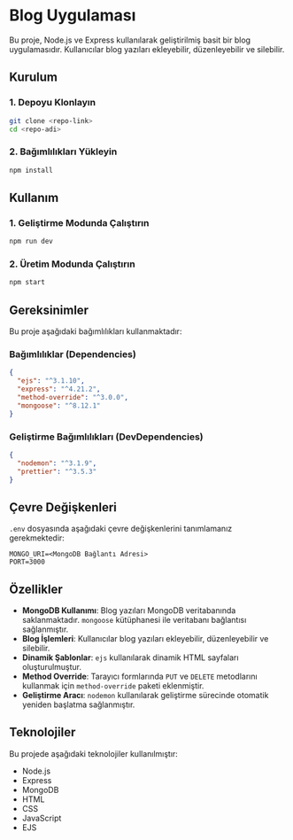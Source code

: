 # Blog Uygulaması

Bu proje, Node.js ve Express kullanılarak geliştirilmiş basit bir blog uygulamasıdır. Kullanıcılar blog yazıları ekleyebilir, düzenleyebilir ve silebilir.

## Kurulum

### 1. Depoyu Klonlayın

```bash
git clone <repo-link>
cd <repo-adi>
```

### 2. Bağımlılıkları Yükleyin

```bash
npm install
```

## Kullanım

### 1. Geliştirme Modunda Çalıştırın

```bash
npm run dev
```

### 2. Üretim Modunda Çalıştırın

```bash
npm start
```

## Gereksinimler

Bu proje aşağıdaki bağımlılıkları kullanmaktadır:

### Bağımlılıklar (Dependencies)

```json
{
  "ejs": "^3.1.10",
  "express": "^4.21.2",
  "method-override": "^3.0.0",
  "mongoose": "^8.12.1"
}
```

### Geliştirme Bağımlılıkları (DevDependencies)

```json
{
  "nodemon": "^3.1.9",
  "prettier": "^3.5.3"
}
```

## Çevre Değişkenleri

`.env` dosyasında aşağıdaki çevre değişkenlerini tanımlamanız gerekmektedir:

```
MONGO_URI=<MongoDB Bağlantı Adresi>
PORT=3000
```

## Özellikler

- **MongoDB Kullanımı**: Blog yazıları MongoDB veritabanında saklanmaktadır. `mongoose` kütüphanesi ile veritabanı bağlantısı sağlanmıştır.
- **Blog İşlemleri**: Kullanıcılar blog yazıları ekleyebilir, düzenleyebilir ve silebilir.
- **Dinamik Şablonlar**: `ejs` kullanılarak dinamik HTML sayfaları oluşturulmuştur.
- **Method Override**: Tarayıcı formlarında `PUT` ve `DELETE` metodlarını kullanmak için `method-override` paketi eklenmiştir.
- **Geliştirme Aracı**: `nodemon` kullanılarak geliştirme sürecinde otomatik yeniden başlatma sağlanmıştır.

## Teknolojiler

Bu projede aşağıdaki teknolojiler kullanılmıştır:

- Node.js
- Express
- MongoDB
- HTML
- CSS
- JavaScript
- EJS

##

